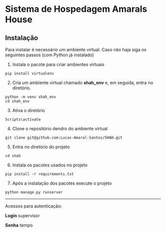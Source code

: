 # Sistema de Hospedagem Amarals House

## Instalação

Para instalar é necessário um ambiente virtual.
Caso não haja siga os seguintes passos (com Python já instalado)

1. Instala o pacote para criar ambientes virtuais
```
pip install virtualenv  
```

2. Cria um ambiente virtual chamado **shah_env** e, em seguida, entra no diretório.
``` 
python -m venv shah_env
cd shah_env
```

3. Ativa o diretório
``` 
Scripts\activate
```

4. Clone o repositório dendro do ambiente virtual
```
git clone git@github.com:Lucas-Amaral-Santos/SHAH.git
```

5. Entra no diretório do projeto
```
cd shah
```

6. Instala os pacotes usados no projeto
```
pip install -r requirements.txt
```

7. Após a instalação dos pacotes execute o projeto
```
python manage.py runserver
```


---

Acessos para autenticação:

**Login**
supervisor

**Senha**
tempo
